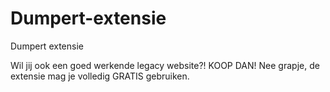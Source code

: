 # Dumpert-extensie
Dumpert extensie

Wil jij ook een goed werkende legacy website?!
KOOP DAN! Nee grapje, de extensie mag je volledig GRATIS gebruiken.

